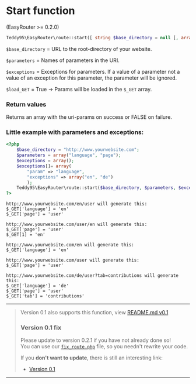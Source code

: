 # Start function

(EasyRouter >= 0.2.0)

```php
Teddy95\EasyRouter\route::start([ string $base_directory = null [, array $parameters = null [, array $exceptions = null [, bool $load_GET = true ]]]] )
```

```$base_directory``` = URL to the root-directory of your website.

```$parameters``` = Names of parameters in the URI.

```$exceptions``` = Exceptions for parameters. If a value of a parameter not a value of an exception for this parameter, the parameter will be ignored.

```$load_GET``` = True -> Params will be loaded in the `$_GET` array.

### Return values

Returns an array with the uri-params on success or FALSE on failure.

### Little example with parameters and exceptions:

```php
<?php
	$base_directory = "http://www.yourwebsite.com";
	$parameters = array("language", "page");
	$exceptions = array();
	$exceptions[]= array(
		"param" => "language",
		"exceptions" => array("en", "de")
		);
	Teddy95\EasyRouter\route::start($base_directory, $parameters, $exceptions);
?>
```

```
http://www.yourwebsite.com/en/user will generate this:
$_GET['language'] = 'en'
$_GET['page'] = 'user'

http://www.yourwebsite.com/user/en will generate this:
$_GET['page'] = 'user'
$_GET[1] = 'en'

http://www.yourwebsite.com/en will generate this:
$_GET['language'] = 'en'

http://www.yourwebsite.com/user will generate this:
$_GET['page'] = 'user'

http://www.yourwebsite.com/de/user?tab=contributions will generate this:
$_GET['language'] = 'de'
$_GET['page'] = 'user'
$_GET['tab'] = 'contributions'
```

-------------

> Version 0.1 also supports this function, view [README.md v0.1](https://github.com/Teddy95/EasyRouter/blob/v0.1/README.md)
> 
> ### Version 0.1 fix
> 
> Please update to version 0.2.1 if you have not already done so!  
> You can use our [`fix_route.php`](https://gist.github.com/Teddy95/548c8c3e3c9cd4346841) file, so you needn't rewrite your code.
> 
> If you **don't want to update**, there is still an interesting link:
> - [Version 0.1](https://github.com/Teddy95/EasyRouter/tree/v0.1)

-------------
